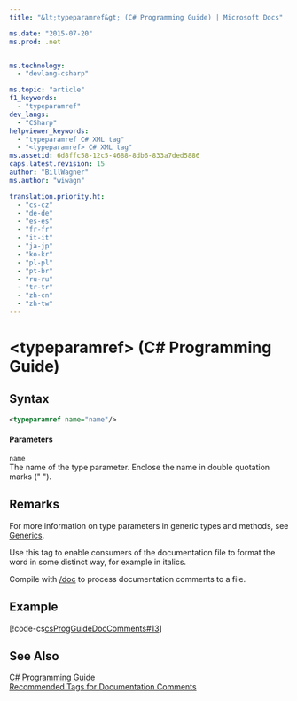 ```yaml
---
title: "&lt;typeparamref&gt; (C# Programming Guide) | Microsoft Docs"

ms.date: "2015-07-20"
ms.prod: .net


ms.technology: 
  - "devlang-csharp"

ms.topic: "article"
f1_keywords: 
  - "typeparamref"
dev_langs: 
  - "CSharp"
helpviewer_keywords: 
  - "typeparamref C# XML tag"
  - "<typeparamref> C# XML tag"
ms.assetid: 6d8ffc58-12c5-4688-8db6-833a7ded5886
caps.latest.revision: 15
author: "BillWagner"
ms.author: "wiwagn"

translation.priority.ht: 
  - "cs-cz"
  - "de-de"
  - "es-es"
  - "fr-fr"
  - "it-it"
  - "ja-jp"
  - "ko-kr"
  - "pl-pl"
  - "pt-br"
  - "ru-ru"
  - "tr-tr"
  - "zh-cn"
  - "zh-tw"
---
```

# &lt;typeparamref&gt; (C# Programming Guide)
## Syntax  
  
```xml  
<typeparamref name="name"/>  
```  
  
#### Parameters  
 `name`  
 The name of the type parameter. Enclose the name in double quotation marks (" ").  
  
## Remarks  
 For more information on type parameters in generic types and methods, see [Generics](../../../csharp/programming-guide/generics/index.md).  
  
 Use this tag to enable consumers of the documentation file to format the word in some distinct way, for example in italics.  
  
 Compile with [/doc](../../../csharp/language-reference/compiler-options/doc-compiler-option.md) to process documentation comments to a file.  
  
## Example  
 [!code-cs[csProgGuideDocComments#13](../../../csharp/programming-guide/xmldoc/codesnippet/CSharp/typeparamref_1.cs)]  
  
## See Also  
 [C# Programming Guide](../../../csharp/programming-guide/index.md)   
 [Recommended Tags for Documentation Comments](../../../csharp/programming-guide/xmldoc/recommended-tags-for-documentation-comments.md)